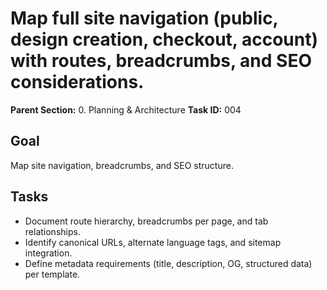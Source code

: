 # Map full site navigation (public, design creation, checkout, account) with routes, breadcrumbs, and SEO considerations.

**Parent Section:** 0. Planning & Architecture
**Task ID:** 004

## Goal
Map site navigation, breadcrumbs, and SEO structure.

## Tasks
- Document route hierarchy, breadcrumbs per page, and tab relationships.
- Identify canonical URLs, alternate language tags, and sitemap integration.
- Define metadata requirements (title, description, OG, structured data) per template.

